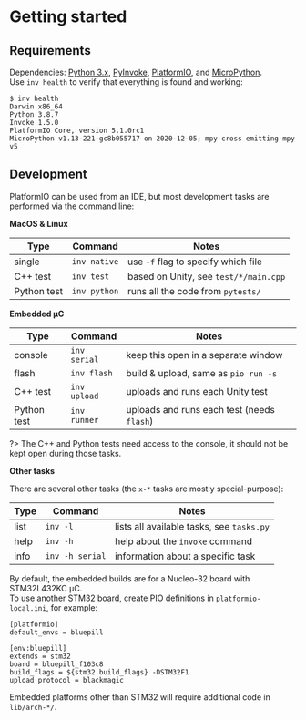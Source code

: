 # Getting started

## Requirements

Dependencies: [Python 3.x][PY3], [PyInvoke][INV], [PlatformIO][PIO], and
[MicroPython][MPY].<br/>
Use `inv health` to verify that everything is found and working:

```
$ inv health
Darwin x86_64
Python 3.8.7
Invoke 1.5.0
PlatformIO Core, version 5.1.0rc1
MicroPython v1.13-221-gc8b055717 on 2020-12-05; mpy-cross emitting mpy v5
```

## Development

PlatformIO can be used from an IDE, but most development tasks are performed
via the command line:

**MacOS & Linux**

| Type | Command | Notes |
|------|---------|-------|
| single | `inv native` | use `-f` flag to specify which file |
| C++ test | `inv test` | based on Unity, see `test/*/main.cpp` |
| Python test | `inv python` | runs all the code from `pytests/` |

**Embedded µC**

| Type | Command | Notes |
|------|---------|-------|
| console | `inv serial` | keep this open in a separate window |
| flash | `inv flash` | build & upload, same as `pio run -s` |
| C++ test | `inv upload` | uploads and runs each Unity test |
| Python test | `inv runner` | uploads and runs each test (needs `flash`) |

?> The C++ and Python tests need access to the console, it should not be kept
open during those tasks.

**Other tasks**

There are several other tasks (the `x-*` tasks are mostly special-purpose):

| Type | Command | Notes |
|------|---------|-------|
| list | `inv -l` | lists all available tasks, see `tasks.py` |
| help | `inv -h` | help about the `invoke` command |
| info | `inv -h serial` | information about a specific task |

By default, the embedded builds are for a Nucleo-32 board with STM32L432KC
µC.<br/>
To use another STM32 board, create PIO definitions in `platformio-local.ini`,
for example:

```
[platformio]
default_envs = bluepill

[env:bluepill]
extends = stm32
board = bluepill_f103c8
build_flags = ${stm32.build_flags} -DSTM32F1
upload_protocol = blackmagic
```

Embedded platforms other than STM32 will require additional code in
`lib/arch-*/`.

[PY3]: https://www.python.org/
[PIO]: https://docs.platformio.org/en/latest/
[MPY]: https://github.com/micropython/micropython/
[INV]: https://www.pyinvoke.org/
